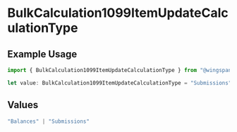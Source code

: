 # BulkCalculation1099ItemUpdateCalculationType

## Example Usage

```typescript
import { BulkCalculation1099ItemUpdateCalculationType } from "@wingspan/payments/sdk/models/shared";

let value: BulkCalculation1099ItemUpdateCalculationType = "Submissions";
```

## Values

```typescript
"Balances" | "Submissions"
```